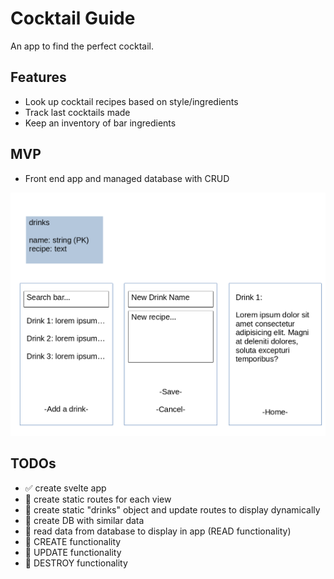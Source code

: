 # Cocktail Guide

An app to find the perfect cocktail.

## Features

- Look up cocktail recipes based on style/ingredients
- Track last cocktails made
- Keep an inventory of bar ingredients

## MVP

- Front end app and managed database with CRUD

![Visual description of app MVP](./app.png)

## TODOs

- :white_check_mark: create svelte app
- :white_square_button: create static routes for each view
- :white_square_button: create static "drinks" object and update routes to display dynamically
- :white_square_button: create DB with similar data
- :white_square_button: read data from database to display in app (READ functionality)
- :white_square_button: CREATE functionality
- :white_square_button: UPDATE functionality
- :white_square_button: DESTROY functionality
